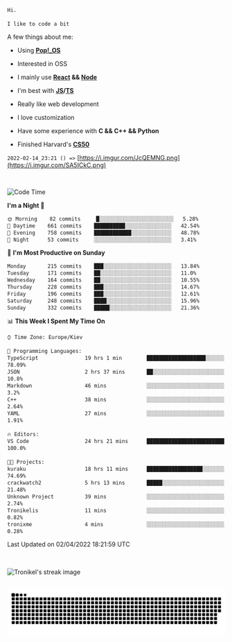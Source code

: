 ```
Hi.

I like to code a bit
```

A few things about me:

-   Using **[Pop!\_OS](https://pop.system76.com/)**

-   Interested in OSS

-   I mainly use **[React](https://reactjs.org/) && [Node](https://nodejs.org/en/)**

-   I'm best with **[JS](https://www.javascript.com/)/[TS](https://www.typescriptlang.org/)**

-   Really like web development

-   I love customization

-   Have some experience with **C && C++ && Python**

-   Finished Harvard's **[CS50](https://cs50.harvard.edu)**

`2022-02-14_23:21 () =>` [https://i.imgur.com/JcQEMNG.png](https://i.imgur.com/SA5ICkC.png)

<br>

<!--START_SECTION:waka-->
![Code Time](http://img.shields.io/badge/Code%20Time-481%20hrs%2056%20mins-blue)

**I'm a Night 🦉** 

```text
🌞 Morning    82 commits     █░░░░░░░░░░░░░░░░░░░░░░░░   5.28% 
🌆 Daytime    661 commits    ██████████░░░░░░░░░░░░░░░   42.54% 
🌃 Evening    758 commits    ████████████░░░░░░░░░░░░░   48.78% 
🌙 Night      53 commits     ░░░░░░░░░░░░░░░░░░░░░░░░░   3.41%

```
📅 **I'm Most Productive on Sunday** 

```text
Monday       215 commits    ███░░░░░░░░░░░░░░░░░░░░░░   13.84% 
Tuesday      171 commits    ██░░░░░░░░░░░░░░░░░░░░░░░   11.0% 
Wednesday    164 commits    ██░░░░░░░░░░░░░░░░░░░░░░░   10.55% 
Thursday     228 commits    ███░░░░░░░░░░░░░░░░░░░░░░   14.67% 
Friday       196 commits    ███░░░░░░░░░░░░░░░░░░░░░░   12.61% 
Saturday     248 commits    ████░░░░░░░░░░░░░░░░░░░░░   15.96% 
Sunday       332 commits    █████░░░░░░░░░░░░░░░░░░░░   21.36%

```


📊 **This Week I Spent My Time On** 

```text
⌚︎ Time Zone: Europe/Kiev

💬 Programming Languages: 
TypeScript               19 hrs 1 min        ███████████████████░░░░░░   78.09% 
JSON                     2 hrs 37 mins       ██░░░░░░░░░░░░░░░░░░░░░░░   10.8% 
Markdown                 46 mins             ░░░░░░░░░░░░░░░░░░░░░░░░░   3.2% 
C++                      38 mins             ░░░░░░░░░░░░░░░░░░░░░░░░░   2.64% 
YAML                     27 mins             ░░░░░░░░░░░░░░░░░░░░░░░░░   1.91%

🔥 Editors: 
VS Code                  24 hrs 21 mins      █████████████████████████   100.0%

🐱‍💻 Projects: 
kuraku                   18 hrs 11 mins      ██████████████████░░░░░░░   74.69% 
crackwatch2              5 hrs 13 mins       █████░░░░░░░░░░░░░░░░░░░░   21.48% 
Unknown Project          39 mins             ░░░░░░░░░░░░░░░░░░░░░░░░░   2.74% 
Tronikelis               11 mins             ░░░░░░░░░░░░░░░░░░░░░░░░░   0.82% 
tronixme                 4 mins              ░░░░░░░░░░░░░░░░░░░░░░░░░   0.28%

```


 Last Updated on 02/04/2022 18:21:59 UTC
<!--END_SECTION:waka-->

<br>

<p><img align="center" src="https://github-readme-streak-stats.herokuapp.com/?user=Tronikelis&theme=dark" alt="Tronikel's streak image" /></p>

<br>

<img title="" src="https://raw.githubusercontent.com/Tronikelis/Tronikelis/output/github-contribution-grid-snake.svg" alt="very cool snake thingey" data-align="left">
